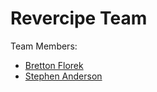 # Revercipe Team

Team Members:
- [Bretton Florek](https://github.com/BFlorek95)
- [Stephen Anderson](https://github.com/Axanimander)
